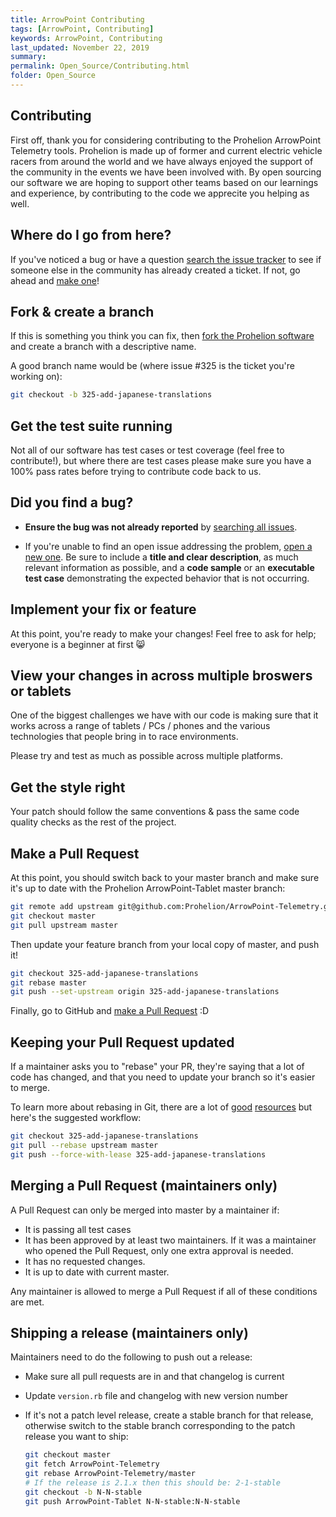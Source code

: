 ```yaml
---
title: ArrowPoint Contributing 
tags: [ArrowPoint, Contributing]
keywords: ArrowPoint, Contributing
last_updated: November 22, 2019
summary:
permalink: Open_Source/Contributing.html
folder: Open_Source
---
```


## Contributing

First off, thank you for considering contributing to the Prohelion ArrowPoint Telemetry tools. Prohelion is made up of former 
and current electric vehicle racers from around the world and we have always enjoyed the support of the community in the events 
we have been involved with.  By open sourcing our software we are hoping to support other teams based on our
learnings and experience, by contributing to the code we apprecite you helping as well.

## Where do I go from here?

If you've noticed a bug or have a question [search the issue tracker][] to see if
someone else in the community has already created a ticket. If not, go ahead and
[make one][new issue]!

## Fork & create a branch

If this is something you think you can fix, then [fork the Prohelion software][] and
create a branch with a descriptive name.

A good branch name would be (where issue #325 is the ticket you're working on):

```sh
git checkout -b 325-add-japanese-translations
```

## Get the test suite running

Not all of our software has test cases or test coverage (feel free to contribute!), but where there 
are test cases please make sure you have a 100% pass rates before trying to contribute code back to us.

## Did you find a bug?

* **Ensure the bug was not already reported** by [searching all issues][].

* If you're unable to find an open issue addressing the problem,
  [open a new one][new issue]. Be sure to include a **title and clear
  description**, as much relevant information as possible, and a **code sample**
  or an **executable test case** demonstrating the expected behavior that is not
  occurring.

## Implement your fix or feature

At this point, you're ready to make your changes! Feel free to ask for help;
everyone is a beginner at first :smile_cat:

## View your changes in across multiple broswers or tablets

One of the biggest challenges we have with our code is making sure that it works across a range of
tablets / PCs / phones and the various technologies that people bring in to race environments.

Please try and test as much as possible across multiple platforms.

## Get the style right

Your patch should follow the same conventions & pass the same code quality
checks as the rest of the project. 

## Make a Pull Request

At this point, you should switch back to your master branch and make sure it's
up to date with the Prohelion ArrowPoint-Tablet master branch:

```sh
git remote add upstream git@github.com:Prohelion/ArrowPoint-Telemetry.git
git checkout master
git pull upstream master
```

Then update your feature branch from your local copy of master, and push it!

```sh
git checkout 325-add-japanese-translations
git rebase master
git push --set-upstream origin 325-add-japanese-translations
```

Finally, go to GitHub and [make a Pull Request][] :D

## Keeping your Pull Request updated

If a maintainer asks you to "rebase" your PR, they're saying that a lot of code
has changed, and that you need to update your branch so it's easier to merge.

To learn more about rebasing in Git, there are a lot of [good][git rebasing]
[resources][interactive rebase] but here's the suggested workflow:

```sh
git checkout 325-add-japanese-translations
git pull --rebase upstream master
git push --force-with-lease 325-add-japanese-translations
```

## Merging a Pull Request (maintainers only)

A Pull Request can only be merged into master by a maintainer if:

* It is passing all test cases
* It has been approved by at least two maintainers. If it was a maintainer who
  opened the Pull Request, only one extra approval is needed.
* It has no requested changes.
* It is up to date with current master.

Any maintainer is allowed to merge a Pull Request if all of these conditions are
met.

## Shipping a release (maintainers only)

Maintainers need to do the following to push out a release:

* Make sure all pull requests are in and that changelog is current
* Update `version.rb` file and changelog with new version number
* If it's not a patch level release, create a stable branch for that release,
  otherwise switch to the stable branch corresponding to the patch release you
  want to ship:

  ```sh
  git checkout master
  git fetch ArrowPoint-Telemetry
  git rebase ArrowPoint-Telemetry/master
  # If the release is 2.1.x then this should be: 2-1-stable
  git checkout -b N-N-stable
  git push ArrowPoint-Tablet N-N-stable:N-N-stable
  ```
[search the issue tracker]: https://github.com/Prohelion/ArrowPoint-Telemetry/issues?q=something
[new issue]: https://github.com/Prohelion/ArrowPoint-Telemetry/issues/new
[fork the Prohelion software]: https://help.github.com/articles/fork-a-repo
[searching all issues]: https://github.com/Prohelion/ArrowPoint-Telemetry/issues?q=
[master template]: https://github.com/Prohelion/ArrowPoint-Telemetry/blob/master/tasks/bug_report_template.rb
[make a pull request]: https://help.github.com/articles/creating-a-pull-request
[git rebasing]: http://git-scm.com/book/en/Git-Branching-Rebasing
[interactive rebase]: https://help.github.com/articles/interactive-rebase